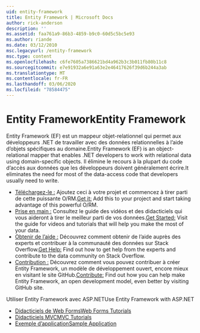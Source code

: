 ```yaml
---
uid: entity-framework
title: Entity Framework | Microsoft Docs
author: rick-anderson
description: ''
ms.assetid: faa761a9-86b3-4859-b9c0-60d5c5bc5e93
ms.author: riande
ms.date: 03/12/2010
msc.legacyurl: /entity-framework
msc.type: content
ms.openlocfilehash: c6fe7605a7386621bd4a962b3c3b011fb80b11c8
ms.sourcegitcommit: e7e91932a6e91a63e2e46417626f39d6b244a3ab
ms.translationtype: MT
ms.contentlocale: fr-FR
ms.lasthandoff: 03/06/2020
ms.locfileid: "78584475"
---
```

# <a name="entity-framework"></a><span data-ttu-id="4b0ce-102">Entity Framework</span><span class="sxs-lookup"><span data-stu-id="4b0ce-102">Entity Framework</span></span>

<span data-ttu-id="4b0ce-103">Entity Framework (EF) est un mappeur objet-relationnel qui permet aux développeurs .NET de travailler avec des données relationnelles à l’aide d’objets spécifiques au domaine.</span><span class="sxs-lookup"><span data-stu-id="4b0ce-103">Entity Framework (EF) is an object-relational mapper that enables .NET developers to work with relational data using domain-specific objects.</span></span> <span data-ttu-id="4b0ce-104">Il élimine le recours à la plupart du code d’accès aux données que les développeurs doivent généralement écrire.</span><span class="sxs-lookup"><span data-stu-id="4b0ce-104">It eliminates the need for most of the data-access code that developers usually need to write.</span></span>

- <span data-ttu-id="4b0ce-105">[Téléchargez-le :](https://msdn.com/data/ee712906) Ajoutez ceci à votre projet et commencez à tirer parti de cette puissante O/RM.</span><span class="sxs-lookup"><span data-stu-id="4b0ce-105">[Get it:](https://msdn.com/data/ee712906) Add this to your project and start taking advantage of this powerful O/RM.</span></span>
- <span data-ttu-id="4b0ce-106">[Prise en main :](https://msdn.com/data/ee712907) Consultez le guide des vidéos et des didacticiels qui vous aideront à tirer le meilleur parti de vos données.</span><span class="sxs-lookup"><span data-stu-id="4b0ce-106">[Get Started:](https://msdn.com/data/ee712907) Visit the guide for videos and tutorials that will help you make the most of your data.</span></span>
- <span data-ttu-id="4b0ce-107">[Obtenir de l’aide :](https://msdn.com/data/hh913619) Découvrez comment obtenir de l’aide auprès des experts et contribuer à la communauté des données sur Stack Overflow.</span><span class="sxs-lookup"><span data-stu-id="4b0ce-107">[Get Help:](https://msdn.com/data/hh913619) Find out how to get help from the experts and contribute to the data community on Stack Overflow.</span></span>
- <span data-ttu-id="4b0ce-108">[Contribution :](https://github.com/aspnet/EntityFramework6) Découvrez comment vous pouvez contribuer à créer Entity Framework, un modèle de développement ouvert, encore mieux en visitant le site GitHub.</span><span class="sxs-lookup"><span data-stu-id="4b0ce-108">[Contribute:](https://github.com/aspnet/EntityFramework6) Find out how you can help make Entity Framework, an open development model, even better by visiting GitHub site.</span></span>

<span data-ttu-id="4b0ce-109">Utiliser Entity Framework avec ASP.NET</span><span class="sxs-lookup"><span data-stu-id="4b0ce-109">Use Entity Framework with ASP.NET</span></span>

- [<span data-ttu-id="4b0ce-110">Didacticiels de Web Forms</span><span class="sxs-lookup"><span data-stu-id="4b0ce-110">Web Forms Tutorials</span></span>](web-forms/overview/older-versions-getting-started/getting-started-with-ef/the-entity-framework-and-aspnet-getting-started-part-1.md)
- [<span data-ttu-id="4b0ce-111">Didacticiels MVC</span><span class="sxs-lookup"><span data-stu-id="4b0ce-111">MVC Tutorials</span></span>](mvc/overview/getting-started/getting-started-with-ef-using-mvc/creating-an-entity-framework-data-model-for-an-asp-net-mvc-application.md)
- [<span data-ttu-id="4b0ce-112">Exemple d’application</span><span class="sxs-lookup"><span data-stu-id="4b0ce-112">Sample Application</span></span>](https://webpifeed.blob.core.windows.net/webpifeed/Partners/ASP.NET%20MVC%20Application%20Using%20Entity%20Framework%20Code%20First.zip)
